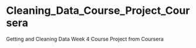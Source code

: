 # Cleaning_Data_Course_Project_Coursera
Getting and Cleaning Data Week 4 Course Project from Coursera
